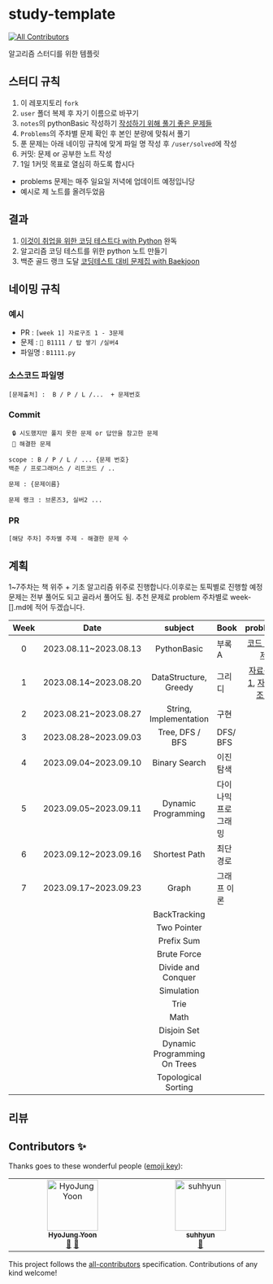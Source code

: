 # study-template
<!-- ALL-CONTRIBUTORS-BADGE:START - Do not remove or modify this section -->
[![All Contributors](https://img.shields.io/badge/all_contributors-2-orange.svg?style=flat-square)](#contributors-)
<!-- ALL-CONTRIBUTORS-BADGE:END -->
알고리즘 스터디를 위한 템플릿


## 스터디 규칙

1. 이 레포지토리 `fork`
2. `user` 폴더 복제 후 자기 이름으로 바꾸기
3. `notes`의 pythonBasic 작성하기 [작성하기 위해 풀기 좋은 문제들](https://codeup.kr/problemsetsol.php?psid=33)
4. `Problems`의 주차별 문제 확인 후 본인 분량에 맞춰서 풀기
5. 푼 문제는 아래 네이밍 규칙에 맞게 파일 명 작성 후 `/user/solved`에 작성
6. 커밋: 문제 or 공부한 노트 작성
7. 1일 1커밋 목표로 열심히 하도록 합시다

- problems 문제는 매주 일요일 저녁에 업데이트 예정입니당
- 예시로 제 노트를 올려두었음

## 결과
1. [이것이 취업을 위한 코딩 테스트다 with Python](https://github.com/ndb796/python-for-coding-test) 완독
2. 알고리즘 코딩 테스트를 위한 python 노트 만들기
3. 백준 골드 랭크 도달 [코딩테스트 대비 문제집 with Baekjoon](https://github.com/tony9402/baekjoon/tree/main)

## 네이밍 규칙

### 예시
- PR : `[week 1] 자료구조 1 - 3문제`
- 문제 : `🔑 B1111 / 탑 쌓기 /실버4`
- 파일명 :   `B1111.py`

### 소스코드 파일명
```
[문제출처] :  B / P / L /...  + 문제번호 
```

### Commit

```
 🔒 시도했지만 풀지 못한 문제 or 답안을 참고한 문제
 🔑 해결한 문제

scope : B / P / L / ... {문제 번호}
백준 / 프로그래머스 / 리트코드 / ..

문제 : {문제이름}

문제 랭크 : 브론즈3, 실버2 ...
```

### PR
```
[해당 주차] 주차별 주제 - 해결한 문제 수
```


## 계획
1~7주차는 책 위주 + 기초 알고리즘 위주로 진행합니다.이후로는 토픽별로 진행할 예정
문제는 전부 풀어도 되고 골라서 풀어도 됨. 추천 문제로 problem 주차별로 week-[].md에 적어 두겠습니다.


| **Week** | **Date**              |          **subject**         | **Book** | **problems** |
|:--------:|-----------------------|:----------------------------:|----------|:------------:|
|     0    | 2023.08.11~2023.08.13 | PythonBasic                  | 부록A | [코드 200제](https://codeup.kr/problemsetsol.php?psid=33)         |
|     1    | 2023.08.14~2023.08.20 | DataStructure, Greedy        | 그리디     |[자료구조 1](https://github.com/tony9402/baekjoon/tree/main/data_structure), [자료구조 2](https://github.com/tony9402/baekjoon/tree/main/data_structure2)    |
|     2    | 2023.08.21~2023.08.27 | String, Implementation       |   구현    |              |
|     3    | 2023.08.28~2023.09.03 | Tree, DFS / BFS              |   DFS/ BFS       |              |
|     4    | 2023.09.04~2023.09.10 | Binary Search                |  이진탐색   |              |
|     5    | 2023.09.05~2023.09.11 | Dynamic Programming          | 다이나믹 프로그래밍  |              |
|     6    | 2023.09.12~2023.09.16 | Shortest Path                |  최단경로  |              |
|     7    | 2023.09.17~2023.09.23 | Graph                        | 그래프 이론 |              |
|          |                       | BackTracking                 |          |              |
|          |                       | Two Pointer                  |          |              |
|          |                       | Prefix Sum                   |          |              |
|          |                       | Brute Force                  |          |              |
|          |                       | Divide and Conquer           |          |              |
|          |                       | Simulation                   |          |              |
|          |                       | Trie                         |          |              |
|          |                       | Math                         |          |              |
|          |                       | Disjoin Set                  |          |              |
|          |                       | Dynamic Programming On Trees |          |              |
|          |                       | Topological Sorting          |          |              |


## 리뷰



## Contributors ✨

Thanks goes to these wonderful people ([emoji key](https://allcontributors.org/docs/en/emoji-key)):

<!-- ALL-CONTRIBUTORS-LIST:START - Do not remove or modify this section -->
<!-- prettier-ignore-start -->
<!-- markdownlint-disable -->
<table>
  <tbody>
    <tr>
      <td align="center" valign="top" width="14.28%"><a href="https://github.com/yhjune"><img src="https://avatars.githubusercontent.com/u/77730511?v=4?s=100" width="100px;" alt="HyoJung Yoon"/><br /><sub><b>HyoJung Yoon</b></sub></a><br /><a href="https://github.com/yhjune/AlgoForPy/commits?author=yhjune" title="Documentation">📖</a> <a href="#ideas-yhjune" title="Ideas, Planning, & Feedback">🤔</a></td>
      <td align="center" valign="top" width="14.28%"><a href="https://github.com/suhhyun524"><img src="https://avatars.githubusercontent.com/u/97878992?v=4?s=100" width="100px;" alt="suhhyun"/><br /><sub><b>suhhyun</b></sub></a><br /><a href="#ideas-suhhyun524" title="Ideas, Planning, & Feedback">🤔</a></td>
    </tr>
  </tbody>
</table>

<!-- markdownlint-restore -->
<!-- prettier-ignore-end -->

<!-- ALL-CONTRIBUTORS-LIST:END -->

This project follows the [all-contributors](https://github.com/all-contributors/all-contributors) specification. Contributions of any kind welcome!
